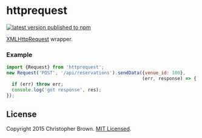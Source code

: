 # httprequest

[![latest version published to npm](https://badge.fury.io/js/httprequest.svg)](https://www.npmjs.com/package/httprequest)

[XMLHttpRequest](http://www.w3.org/TR/XMLHttpRequest/) wrapper.


### Example

```javascript
import {Request} from 'httprequest';
new Request('POST', '/api/reservations').sendData({venue_id: 100},
                                                  (err, response) => {
  if (err) throw err;
  console.log('got response', res);
});
```


## License

Copyright 2015 Christopher Brown.
[MIT Licensed](https://chbrown.github.io/licenses/MIT/#2015).
